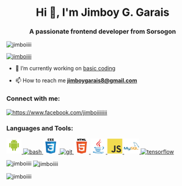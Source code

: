 <h1 align="center">Hi 👋, I'm Jimboy G. Garais</h1>
<h3 align="center">A passionate frontend developer from Sorsogon</h3>

<p align="left"> <img src="https://komarev.com/ghpvc/?username=jimboiiii&label=Profile%20views&color=0e75b6&style=flat" alt="jimboiiii" /> </p>

<p align="left"> <a href="https://github.com/ryo-ma/github-profile-trophy"><img src="https://github-profile-trophy.vercel.app/?username=jimboiiii" alt="jimboiiii" /></a> </p>

- 🔭 I’m currently working on [basic coding](https://github.com/Jimboiiii/JS-LAB-TEST.git)

- 📫 How to reach me **jimboygarais8@gmail.com**

<h3 align="left">Connect with me:</h3>
<p align="left">
<a href="https://fb.com/https://www.facebook.com/jimboiiiiiiii" target="blank"><img align="center" src="https://raw.githubusercontent.com/rahuldkjain/github-profile-readme-generator/master/src/images/icons/Social/facebook.svg" alt="https://www.facebook.com/jimboiiiiiiii" height="30" width="40" /></a>
</p>

<h3 align="left">Languages and Tools:</h3>
<p align="left"> <a href="https://developer.android.com" target="_blank" rel="noreferrer"> <img src="https://raw.githubusercontent.com/devicons/devicon/master/icons/android/android-original-wordmark.svg" alt="android" width="40" height="40"/> </a> <a href="https://www.gnu.org/software/bash/" target="_blank" rel="noreferrer"> <img src="https://www.vectorlogo.zone/logos/gnu_bash/gnu_bash-icon.svg" alt="bash" width="40" height="40"/> </a> <a href="https://www.w3schools.com/css/" target="_blank" rel="noreferrer"> <img src="https://raw.githubusercontent.com/devicons/devicon/master/icons/css3/css3-original-wordmark.svg" alt="css3" width="40" height="40"/> </a> <a href="https://git-scm.com/" target="_blank" rel="noreferrer"> <img src="https://www.vectorlogo.zone/logos/git-scm/git-scm-icon.svg" alt="git" width="40" height="40"/> </a> <a href="https://www.w3.org/html/" target="_blank" rel="noreferrer"> <img src="https://raw.githubusercontent.com/devicons/devicon/master/icons/html5/html5-original-wordmark.svg" alt="html5" width="40" height="40"/> </a> <a href="https://www.java.com" target="_blank" rel="noreferrer"> <img src="https://raw.githubusercontent.com/devicons/devicon/master/icons/java/java-original.svg" alt="java" width="40" height="40"/> </a> <a href="https://developer.mozilla.org/en-US/docs/Web/JavaScript" target="_blank" rel="noreferrer"> <img src="https://raw.githubusercontent.com/devicons/devicon/master/icons/javascript/javascript-original.svg" alt="javascript" width="40" height="40"/> </a> <a href="https://www.mysql.com/" target="_blank" rel="noreferrer"> <img src="https://raw.githubusercontent.com/devicons/devicon/master/icons/mysql/mysql-original-wordmark.svg" alt="mysql" width="40" height="40"/> </a> <a href="https://www.tensorflow.org" target="_blank" rel="noreferrer"> <img src="https://www.vectorlogo.zone/logos/tensorflow/tensorflow-icon.svg" alt="tensorflow" width="40" height="40"/> </a> </p>

<p><img align="left" src="https://github-readme-stats.vercel.app/api/top-langs?username=jimboiiii&show_icons=true&locale=en&layout=compact" alt="jimboiiii" /></p>

<p>&nbsp;<img align="center" src="https://github-readme-stats.vercel.app/api?username=jimboiiii&show_icons=true&locale=en" alt="jimboiiii" /></p>

<p><img align="center" src="https://github-readme-streak-stats.herokuapp.com/?user=jimboiiii&" alt="jimboiiii" /></p>
